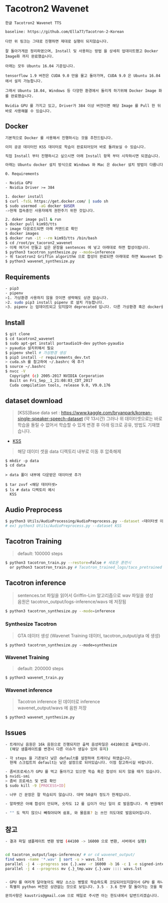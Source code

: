 # Tacotron2 Wavenet

```
한글 Tacotron2 Wavenet TTS

baseline: https://github.com/Ella77/Tacotron-2-Korean

다만 위 링크는 그대로 진행하면 제대로 실행이 되지않습니다.

잘 돌아가게끔 정리하였으며, Install 및 사용하는 방법 을 상세히 업데이트했고 Docker Image화 까지 완료했습니다.

아래는 모두 Ubuntu 16.04 기준입니다.

tensorflow 1.9 버전은 CUDA 9.0 만을 물고 돌아가며, CUDA 9.0 은 Ubuntu 16.04 에서 설치 가능합니다.

그래서 Ubuntu 18.04, Windows 등 다양한 환경에서 돌리게 하기위해 Docker Image 화를 완료했습니다.

Nvidia GPU 를 가지고 있고, Driver가 384 이상 버전이면 해당 Image 를 Pull 한 뒤 바로 사용해볼 수 있습니다. 
```

## Docker

```sh
기본적으로 Docker 를 사용해서 진행하시는 것을 추천드립니다. 

이미 공공 데이터인 KSS 데이터로 학습이 완료되어있어 바로 돌려보실 수 있습니다.

직접 Install 부터 진행하시고 싶으시면 아래 Install 항목 부터 시작하시면 되겠습니다.

아래는 Ubuntu docker 설치 방식으로 Windows 와 Mac 은 docker 설치 방법이 다릅니다.

0. Requirements

- Nvidia GPU 
- Nvidia Driver >= 384  

1. docker install
$ curl -fsSL https://get.docker.com/ | sudo sh
$ sudo usermod -aG docker $USER  
->현재 접속중인 사용자에게 권한주기 위한 것입니다.

2. doker image pull & run
$ docker pull kim93/tts
> image 다운로드되면 아래 커맨드로 확인
$ docker images 
$ docker run -it --rm kim93/tts /bin/bash
$ cd /root/pv_tacoron2_wavenet 
> 이제 여기서 만들고 싶은 문장을 sentences 에 넣고 아래대로 하면 합성이됩니다.
$ python3 tacotron_synthesize.py --mode=inference
> 위 tacotron2 Griffin algorithm 으로 합성이 완료되면 아래대로 하면 Wavenet 합성이됩니다.
$ python3 wavenet_synthesize.py

```


## Requirements

```sh
- pip3
- pipenv 
>1. 가상환경 사용하지 않을 것이면 생략해도 상관 없습니다.
>2. sudo pip3 install pipenv 로 설치 가능합니다. 
>3. pipenv 는 업데이트되고 있지않아 deprecated 입니다. 다른 가상환경 혹은 docker를 이용하시기를 추천합니다.
```

## Install

```sh
$ git clone
$ cd tacotron2_wavenet
$ sudo apt-get install portaudio19-dev python-pyaudio
> pyaudio 설치위해서 필요
$ pipenv shell # 가상환경 생성
$ pip3 install -r requirements_dev.txt
> cuda.sh 를 참고하여 ~/.bashrc 에 추가
$ source ~/.bashrc
$ nvcc -V
  Copyright (c) 2005-2017 NVIDIA Corporation
  Built on Fri_Sep__1_21:08:03_CDT_2017
  Cuda compilation tools, release 9.0, V9.0.176
```


## dataset download

> [KSS]Base data set : https://www.kaggle.com/bryanpark/korean-single-speaker-speech-dataset (약 13시간)
> 그러나 위 데이터셋으로는 바로 학습을 돌릴 수 없어서 학습할 수 있게 변경 후 아래 링크로 공유, 방법도 기재했습니다. 

- [KSS](https://www.dropbox.com/s/bmwnqkmka8aoege/KSS.tar.gz?dl=0)  
> 해당 데이터 셋을 data 디렉토리 내부로 이동 후 압축해제  

```
$ mkdir -p data
$ cd data

> data 폴더 내부에 다운받은 데이터셋 추가

$ tar zxvf <해당 데이터셋>
$ ls # data 디렉토리 예시
  KSS 
```


## Audio Preprocess

```sh
$ python3 Utils/AudioProcessing/AudioPreprocess.py --dataset <데이터셋 이름>
# ex) python3 Utils/AudioPreprocess.py --dataset KSS
```


## Tacotron Training

> default: 100000 steps  

```sh
$ python3 tacotron_train.py --restore=False # 새로운 훈련시
  or python3 tacotron_train.py # Tacotron_trained_logs/taco_pretrained 의 체크포인트에서 이어서 트레이닝
```


## Tacotron inference

> sentences.txt 파일을 읽어서 Griffin-Lim 알고리즘으로 wav 파일을 생성  
> 음원은 tacotron_output/logs-inference/wavs 에 저장됨

```sh
$ python3 tacotron_synthesize.py --mode=inference
```


### Synthesize Tacotron

> GTA 데이터 생성 (Wavenet Training 데이터, tacotron_output/gta 에 생성)  

```
$ python3 tacotron_synthesize.py --mode=synthesize
```


### Wavenet Training

> default: 200000 steps  

```
$ python3 wavenet_train.py
```


### Wavenet inference

> Tacotron inference 된 데이터로 inference  
> wavenet_output/wavs 에 음원 저장  

```sh
$ python3 wavenet_synthesize.py
```

## Issues

```sh
- 트레이닝 음원은 16k 음원으로 진행되지만 출력 음성파일은 44100으로 출력됩니다.  
  (해당 샘플레이트를 변경시 다른 이슈가 생길수 있어 유지)  

- 각 steps 을 기존보다 낮은 default를 설정하여 트레이닝 하였습니다.  
  현재 스크립트의 default는 낮은 설정으로 되어있습니다. 이점 참고하시길 바랍니다. 

- 좀비프로세스가 GPU 를 먹고 돌아가고 있으면 학습 혹은 합성이 되지 않을 때가 있습니다. 
$ nvidi-smi
> 좀비 프로세스 및 번호 확인 
$ sudo kill -9 [PROCESS+ID]

- 너무 긴 문장은 잘 학습되지 않습니다. 대략 50글자 정도가 한계입니다.

- 알파벳은 아예 합성이 안되며, 숫자도 12 를 십이가 아닌 일이 로 발음합니다. 즉 변형해주어야 합니다.

- "" 도 먹지 않으니 빼줘야되며 쉼표, 와 물음표? 는 쓰인 의도대로 발음되어집니다.
```



## 참고

```sh
- 결과 파일 샘플레이트 변환 방법 (44100 -> 16000 으로 변환, 서버에서 실행)


cd tacotron_output/logs-inference/ # or cd wavenet_output/
find wavs -name '*.wav' | sort -u > wavs.lst
parallel -j 4 --progress sox {.}.wav -r 16000 -b 16 -c 1 -e signed-integer {.}_tmp.wav :::: wavs.lst
parallel -j 4 --progress mv {.}_tmp.wav {.}.wav :::: wavs.lst


- GPU 를 여러개 달아놓아도 해당 소스는 병렬로 학습하도록 코딩되어있지않아서 GPU 를 하나만 먹고 돌아갑니다.
- 특별히 python 버전은 상관없는 것으로 보입니다. 3.5 - 3.6 전부 잘 돌아가는 것을 확인했습니다.

문의사항은 kaustris@gmail.com 으로 메일로 주시면 아는 한도내에서 답변드리겠습니다.
```
